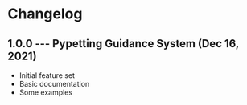 # Changelog

## 1.0.0 --- Pypetting Guidance System (Dec 16, 2021)

- Initial feature set
- Basic documentation
- Some examples
